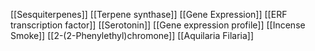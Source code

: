 [[Sesquiterpenes]]
[[Terpene synthase]]
[[Gene Expression]]
[[ERF transcription factor]]
[[Serotonin]]
[[Gene expression profile]]
[[Incense Smoke]]
[[2-(2-Phenylethyl)chromone]]
[[Aquilaria Filaria]]
